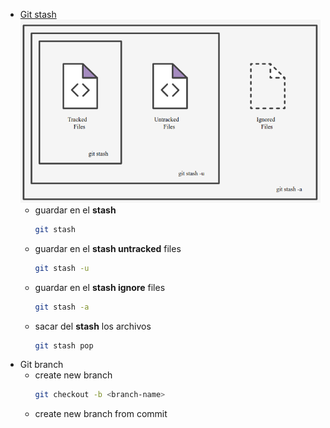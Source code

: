 - [Git stash](https://www.atlassian.com/git/tutorials/saving-changes/git-stash) 
  ![image.png](../assets/image_1644800480829_0.png)
	- guardar en el **stash**
	  ```sh 
	  git stash
	  ```
	- guardar en el **stash untracked** files
	  ``` sh
	  git stash -u
	  ```
	- guardar en el **stash ignore** files
	  ``` sh
	  git stash -a
	  ```
	- sacar del **stash** los archivos
	  ```sh
	  git stash pop
	  ```
- Git branch
	- create new branch
	  ```sh
	  git checkout -b <branch-name>
	  ```
	- create new branch from commit